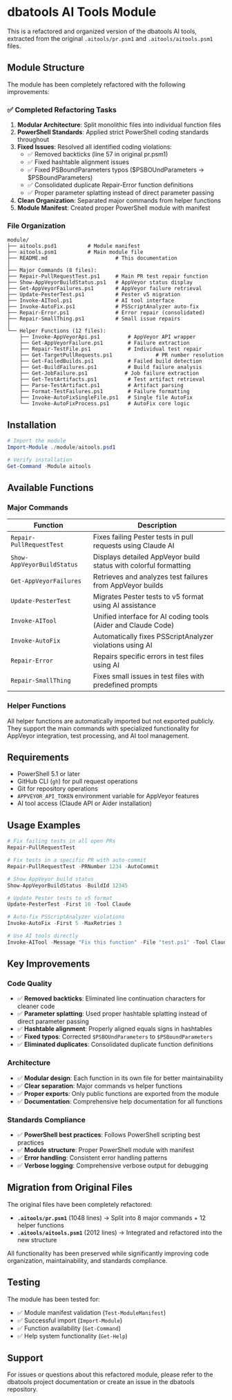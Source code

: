 # dbatools AI Tools Module

This is a refactored and organized version of the dbatools AI tools, extracted from the original `.aitools/pr.psm1` and `.aitools/aitools.psm1` files.

## Module Structure

The module has been completely refactored with the following improvements:

### ✅ Completed Refactoring Tasks

1. **Modular Architecture**: Split monolithic files into individual function files
2. **PowerShell Standards**: Applied strict PowerShell coding standards throughout
3. **Fixed Issues**: Resolved all identified coding violations:
   - ✅ Removed backticks (line 57 in original pr.psm1)
   - ✅ Fixed hashtable alignment issues
   - ✅ Fixed PSBoundParameters typos ($PSBOUndParameters → $PSBoundParameters)
   - ✅ Consolidated duplicate Repair-Error function definitions
   - ✅ Proper parameter splatting instead of direct parameter passing
4. **Clean Organization**: Separated major commands from helper functions
5. **Module Manifest**: Created proper PowerShell module with manifest

### File Organization

```
module/
├── aitools.psd1          # Module manifest
├── aitools.psm1          # Main module file
├── README.md                      # This documentation
│
├── Major Commands (8 files):
├── Repair-PullRequestTest.ps1     # Main PR test repair function
├── Show-AppVeyorBuildStatus.ps1   # AppVeyor status display
├── Get-AppVeyorFailures.ps1       # AppVeyor failure retrieval
├── Update-PesterTest.ps1          # Pester v5 migration
├── Invoke-AITool.ps1              # AI tool interface
├── Invoke-AutoFix.ps1             # PSScriptAnalyzer auto-fix
├── Repair-Error.ps1               # Error repair (consolidated)
├── Repair-SmallThing.ps1          # Small issue repairs
│
└── Helper Functions (12 files):
    ├── Invoke-AppVeyorApi.ps1         # AppVeyor API wrapper
    ├── Get-AppVeyorFailure.ps1        # Failure extraction
    ├── Repair-TestFile.ps1            # Individual test repair
    ├── Get-TargetPullRequests.ps1              # PR number resolution
    ├── Get-FailedBuilds.ps1           # Failed build detection
    ├── Get-BuildFailures.ps1          # Build failure analysis
    ├── Get-JobFailure.ps1            # Job failure extraction
    ├── Get-TestArtifacts.ps1          # Test artifact retrieval
    ├── Parse-TestArtifact.ps1         # Artifact parsing
    ├── Format-TestFailures.ps1        # Failure formatting
    ├── Invoke-AutoFixSingleFile.ps1   # Single file AutoFix
    └── Invoke-AutoFixProcess.ps1      # AutoFix core logic
```

## Installation

```powershell
# Import the module
Import-Module ./module/aitools.psd1

# Verify installation
Get-Command -Module aitools
```

## Available Functions

### Major Commands

| Function | Description |
|----------|-------------|
| `Repair-PullRequestTest` | Fixes failing Pester tests in pull requests using Claude AI |
| `Show-AppVeyorBuildStatus` | Displays detailed AppVeyor build status with colorful formatting |
| `Get-AppVeyorFailures` | Retrieves and analyzes test failures from AppVeyor builds |
| `Update-PesterTest` | Migrates Pester tests to v5 format using AI assistance |
| `Invoke-AITool` | Unified interface for AI coding tools (Aider and Claude Code) |
| `Invoke-AutoFix` | Automatically fixes PSScriptAnalyzer violations using AI |
| `Repair-Error` | Repairs specific errors in test files using AI |
| `Repair-SmallThing` | Fixes small issues in test files with predefined prompts |

### Helper Functions

All helper functions are automatically imported but not exported publicly. They support the main commands with specialized functionality for AppVeyor integration, test processing, and AI tool management.

## Requirements

- PowerShell 5.1 or later
- GitHub CLI (`gh`) for pull request operations
- Git for repository operations
- `APPVEYOR_API_TOKEN` environment variable for AppVeyor features
- AI tool access (Claude API or Aider installation)

## Usage Examples

```powershell
# Fix failing tests in all open PRs
Repair-PullRequestTest

# Fix tests in a specific PR with auto-commit
Repair-PullRequestTest -PRNumber 1234 -AutoCommit

# Show AppVeyor build status
Show-AppVeyorBuildStatus -BuildId 12345

# Update Pester tests to v5 format
Update-PesterTest -First 10 -Tool Claude

# Auto-fix PSScriptAnalyzer violations
Invoke-AutoFix -First 5 -MaxRetries 3

# Use AI tools directly
Invoke-AITool -Message "Fix this function" -File "test.ps1" -Tool Claude
```

## Key Improvements

### Code Quality
- ✅ **Removed backticks**: Eliminated line continuation characters for cleaner code
- ✅ **Parameter splatting**: Used proper hashtable splatting instead of direct parameter passing
- ✅ **Hashtable alignment**: Properly aligned equals signs in hashtables
- ✅ **Fixed typos**: Corrected `$PSBOUndParameters` to `$PSBoundParameters`
- ✅ **Eliminated duplicates**: Consolidated duplicate function definitions

### Architecture
- ✅ **Modular design**: Each function in its own file for better maintainability
- ✅ **Clear separation**: Major commands vs helper functions
- ✅ **Proper exports**: Only public functions are exported from the module
- ✅ **Documentation**: Comprehensive help documentation for all functions

### Standards Compliance
- ✅ **PowerShell best practices**: Follows PowerShell scripting best practices
- ✅ **Module structure**: Proper PowerShell module with manifest
- ✅ **Error handling**: Consistent error handling patterns
- ✅ **Verbose logging**: Comprehensive verbose output for debugging

## Migration from Original Files

The original files have been completely refactored:

- **`.aitools/pr.psm1`** (1048 lines) → Split into 8 major commands + 12 helper functions
- **`.aitools/aitools.psm1`** (2012 lines) → Integrated and refactored into the new structure

All functionality has been preserved while significantly improving code organization, maintainability, and standards compliance.

## Testing

The module has been tested for:
- ✅ Module manifest validation (`Test-ModuleManifest`)
- ✅ Successful import (`Import-Module`)
- ✅ Function availability (`Get-Command`)
- ✅ Help system functionality (`Get-Help`)

## Support

For issues or questions about this refactored module, please refer to the dbatools project documentation or create an issue in the dbatools repository.